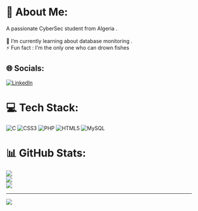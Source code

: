 # 💫 About Me:
A passionate CyberSec student from Algeria .<br><br>🌱 I’m currently learning about database monitoring .<br>⚡ Fun fact : I'm the only one who can drown fishes


## 🌐 Socials:
[![LinkedIn](https://img.shields.io/badge/LinkedIn-0077B5?style=for-the-badge&logo=linkedin&logoColor=white)](https://www.linkedin.com/in/feth-ellah-boudellal-349685229/) 
# 💻 Tech Stack:
![C](https://img.shields.io/badge/c-%2300599C.svg?style=for-the-badge&logo=c&logoColor=white) ![CSS3](https://img.shields.io/badge/css3-%231572B6.svg?style=for-the-badge&logo=css3&logoColor=white) ![PHP](https://img.shields.io/badge/php-%23777BB4.svg?style=for-the-badge&logo=php&logoColor=white) ![HTML5](https://img.shields.io/badge/html5-%23E34F26.svg?style=for-the-badge&logo=html5&logoColor=white) ![MySQL](https://img.shields.io/badge/mysql-%2300f.svg?style=for-the-badge&logo=mysql&logoColor=white)
# 📊 GitHub Stats:
![](https://github-readme-stats.vercel.app/api?username=GovDz&theme=merko&hide_border=false&include_all_commits=false&count_private=false)<br/>
![](https://github-readme-streak-stats.herokuapp.com/?user=GovDz&theme=merko&hide_border=false)<br/>
![](https://github-readme-stats.vercel.app/api/top-langs/?username=GovDz&theme=merko&hide_border=false&include_all_commits=false&count_private=false&layout=compact)

---
[![](https://visitcount.itsvg.in/api?id=GovDz&icon=0&color=0)](https://visitcount.itsvg.in)

